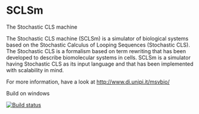 # SCLSm
The Stochastic CLS machine

The Stochastic CLS machine (SCLSm) is a simulator of biological systems based on the Stochastic Calculus of Looping Sequences (Stochastic CLS). The Stochastic CLS is a formalism based on term rewriting that has been developed to describe biomolecular systems in cells. SCLSm is a simulator having Stochastic CLS as its input language and that has been implemented with scalability in mind.

For more information, have a look at http://www.di.unipi.it/msvbio/

Build on windows

[![Build status](https://ci.appveyor.com/api/projects/status/github/locomotive223/SCLSm?svg=true)](https://ci.appveyor.com/api/projects/status/github/locomotive223/SCLSm)
